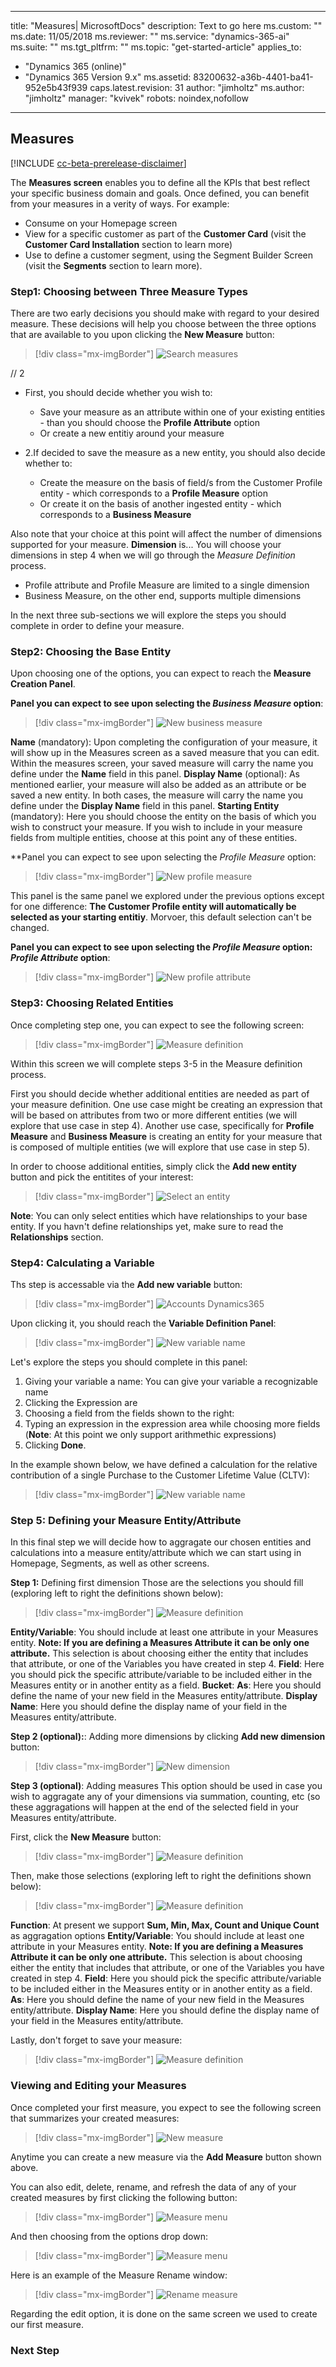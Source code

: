 
---
title: "Measures| MicrosoftDocs"
description: Text to go here
ms.custom: ""
ms.date: 11/05/2018
ms.reviewer: ""
ms.service: "dynamics-365-ai"
ms.suite: ""
ms.tgt_pltfrm: ""
ms.topic: "get-started-article"
applies_to: 
  - "Dynamics 365 (online)"
  - "Dynamics 365 Version 9.x"
ms.assetid: 83200632-a36b-4401-ba41-952e5b43f939
caps.latest.revision: 31
author: "jimholtz"
ms.author: "jimholtz"
manager: "kvivek"
robots: noindex,nofollow
---

## Measures

[!INCLUDE [cc-beta-prerelease-disclaimer](../includes/cc-beta-prerelease-disclaimer.md)]

The **Measures screen** enables you to define all the KPIs that best reflect your specific business domain and goals.                     Once defined, you can benefit from your measures in a verity of ways. For example:
- Consume on your Homepage screen 
- View for a specific customer as part of the **Customer Card** (visit the **Customer Card Installation** section to learn more) 
- Use to define a customer segment, using the Segment Builder Screen (visit the **Segments** section to learn more).

### Step1: Choosing between Three Measure Types
There are two early decisions you should make with regard to your desired measure. These decisions will help you choose between the three options that are available to you upon clicking the **New Measure** button:

> [!div class="mx-imgBorder"] 
> ![](media/search-measures.png "Search measures")

// 2

- First, you should decide whether you wish to:
  - Save your measure as an attribute within one of your existing entities - than you should choose the **Profile Attribute** option 
  - Or create a new entitiy around your measure 
  
- 2.If decided to save the measure as a new entity, you should also decide whether to:
  - Create the measure on the basis of field/s from the Customer Profile entity - which corresponds to a **Profile Measure** option
  - Or create it on the basis of another ingested entity - which corresponds to a **Business Measure**
  
Also note that your choice at this point will affect the number of dimensions supported for your measure. **Dimension** is... You will choose your dimensions in step 4 when we will go through the *Measure Definition* process. 
- Profile attribute and Profile Measure are limited to a single dimension
- Business Measure, on the other end, supports multiple dimensions 

In the next three sub-sections we will explore the steps you should complete in order to define your measure. 

### Step2: Choosing the Base Entity
Upon choosing one of the options, you can expect to reach the **Measure Creation Panel**.

**Panel you can expect to see upon selecting the *Business Measure* option**:

> [!div class="mx-imgBorder"] 
> ![](media/new-business-measure.png "New business measure")

**Name** (mandatory): Upon completing the configuration of your measure, it will show up in the Measures screen as a saved measure that you can edit. Within the measures screen, your saved measure will carry the name you define under the **Name** field in this panel.
**Display Name** (optional): As mentioned earlier, your measure will also be added as an attribute or be saved a new entity. In both cases, the measure will carry the name you define under the **Display Name** field in this panel.
**Starting Entity** (mandatory): Here you should choose the entity on the basis of which you wish to construct your measure. If you wish to include in your measure fields from multiple entities, choose at this point any of these entities.  

**Panel you can expect to see upon selecting the *Profile Measure* option: 

> [!div class="mx-imgBorder"] 
> ![](media/new-profile-measure.png "New profile measure")

This panel is the same panel we explored under the previous options except for one difference: **The Customer Profile entity will automatically be selected as your starting entitiy**. Morvoer, this default selection can't be changed.

**Panel you can expect to see upon selecting the *Profile Measure* option: *Profile Attribute* option**:

> [!div class="mx-imgBorder"] 
> ![](media/new-profile-attribute.png "New profile attribute")

### Step3: Choosing Related Entities
Once completing step one, you can expect to see the following screen:

> [!div class="mx-imgBorder"] 
> ![](media/measure-definition.png "Measure definition")

Within this screen we will complete steps 3-5 in the Measure definition process.

First you should decide whether additional entities are needed as part of your measure definition. One use case might be creating an expression that will be based on attributes from two or more different entities (we will explore that use case in step 4). Another use case, specifically for **Profile Measure** and **Business Measure** is creating an entity for your measure that is composed of multiple entities (we will explore that use case in step 5).

In order to choose additional entities, simply click the **Add new entity** button and pick the entitites of your interest:

> [!div class="mx-imgBorder"] 
> ![](media/select-an-entity.png "Select an entity")

**Note**: You can only select entities which have relationships to your base entity. If you havn't define relationships yet, make sure to read the **Relationships** section.

### Step4: Calculating a Variable
Ths step is accessable via the **Add new variable** button:

> [!div class="mx-imgBorder"] 
> ![](media/accounts-dynamics-365.png "Accounts Dynamics365")

Upon clicking it, you should reach the **Variable Definition Panel**:

> [!div class="mx-imgBorder"] 
> ![](media/new-variable-name.png "New variable name")

Let's explore the steps you should complete in this panel:
1. Giving your variable a name: You can give your variable a recognizable name
2. Clicking the Expression are
3. Choosing a field from the fields shown to the right:
4. Typing an expression in the expression area while choosing more fields (**Note**: At this point we only support arithmethic expressions)
5. Clicking **Done**.

In the example shown below, we have defined a calculation for the relative contribution of a single Purchase to the Customer Lifetime Value (CLTV):

> [!div class="mx-imgBorder"] 
> ![](media/new-variable-name2.png "New variable name")


### Step 5: Defining your Measure Entity/Attribute
In this final step we will decide how to aggragate our chosen entities and calculations into a measure entity/attribute which we can start using in Homepage, Segments, as well as other screens. 

**Step 1:** Defining first dimension
Those are the selections you should fill (exploring left to right the definitions shown below):

> [!div class="mx-imgBorder"] 
> ![](media/measure-definition2.png "Measure definition")

**Entity/Variable**: You should include at least one attribute in your Measures entity. **Note: If you are defining a Measures Attribute it can be only one attribute.** This selection is about choosing either the entity that includes that attribute, or one of the Variables you have created in step 4.
**Field**: Here you should pick the specific attribute/variable to be included either in the Measures entity or in another entity as a field.
**Bucket**:
**As**: Here you should define the name of your new field in the Measures entity/attribute.
**Display Name**: Here you should define the display name of your field in the Measures entity/attribute.

**Step 2 (optional):**: Adding more dimensions by clicking **Add new dimension** button:

> [!div class="mx-imgBorder"] 
> ![](media/new-dimension.png "New dimension")

**Step 3 (optional)**: Adding measures
This option should be used in case you wish to aggragate any of your dimensions via summation, counting, etc (so these aggragations will happen at the end of the selected field in your Measures entity/attribute. 

First, click the **New Measure** button:

> [!div class="mx-imgBorder"] 
> ![](media/measure-definition3.png "Measure definition")

Then, make those selections (exploring left to right the definitions shown below):

> [!div class="mx-imgBorder"] 
> ![](media/measure-definition4.png "Measure definition")

**Function**: At present we support **Sum, Min, Max, Count and Unique Count** as aggragation options
**Entity/Variable**: You should include at least one attribute in your Measures entity. **Note: If you are defining a Measures Attribute it can be only one attribute.** This selection is about choosing either the entity that includes that attribute, or one of the Variables you have created in step 4.
**Field**: Here you should pick the specific attribute/variable to be included either in the Measures entity or in another entity as a field.
**As**: Here you should define the name of your new field in the Measures entity/attribute.
**Display Name**: Here you should define the display name of your field in the Measures entity/attribute.

Lastly, don't forget to save your measure: 

> [!div class="mx-imgBorder"] 
> ![](media/measure-definition-save.png "Measure definition")


### Viewing and Editing your Measures 
Once completed your first measure, you expect to see the following screen that summarizes your created measures:

> [!div class="mx-imgBorder"] 
> ![](media/new-measure.png "New measure")

Anytime you can create a new measure via the **Add Measure** button shown above.

You can also edit, delete, rename, and refresh the data of any of your created measures by first clicking the following button:

> [!div class="mx-imgBorder"] 
> ![](media/measure-menu.png "Measure menu")

And then choosing from the options drop down:

> [!div class="mx-imgBorder"] 
> ![](media/measure-menu2.png "Measure menu")

Here is an example of the Measure Rename window:

> [!div class="mx-imgBorder"] 
> ![](media/rename-measure.png "Rename measure")

Regarding the edit option, it is done on the same screen we used to create our first measure. 

### Next Step

